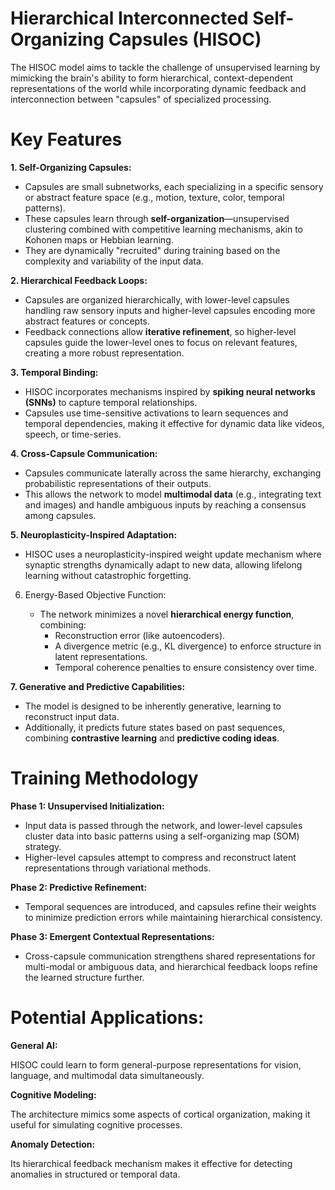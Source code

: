 # Hierarchical Interconnected Self-Organizing Capsules (HISOC)
The HISOC model aims to tackle the challenge of unsupervised learning by mimicking the brain's ability to form hierarchical, context-dependent representations of the world while incorporating dynamic feedback and interconnection between "capsules" of specialized processing.

# Key Features

**1. Self-Organizing Capsules:**

   * Capsules are small subnetworks, each specializing in a specific sensory or abstract feature space (e.g., motion, texture, color, temporal patterns).
   * These capsules learn through **self-organization**—unsupervised clustering combined with competitive learning mechanisms, akin to Kohonen maps or Hebbian learning.
   * They are dynamically "recruited" during training based on the complexity and variability of the input data.

**2. Hierarchical Feedback Loops:**

   * Capsules are organized hierarchically, with lower-level capsules handling raw sensory inputs and higher-level capsules encoding more abstract features or concepts.
   * Feedback connections allow **iterative refinement**, so higher-level capsules guide the lower-level ones to focus on relevant features, creating a more robust representation.

**3. Temporal Binding:**

   * HISOC incorporates mechanisms inspired by **spiking neural networks (SNNs)** to capture temporal relationships.
   * Capsules use time-sensitive activations to learn sequences and temporal dependencies, making it effective for dynamic data like videos, speech, or time-series.

**4. Cross-Capsule Communication:**

   * Capsules communicate laterally across the same hierarchy, exchanging probabilistic representations of their outputs.
   * This allows the network to model **multimodal data** (e.g., integrating text and images) and handle ambiguous inputs by reaching a consensus among capsules.

**5. Neuroplasticity-Inspired Adaptation:**

   * HISOC uses a neuroplasticity-inspired weight update mechanism where synaptic strengths dynamically adapt to new data, allowing lifelong learning without catastrophic forgetting.

6. Energy-Based Objective Function:
   
    * The network minimizes a novel **hierarchical energy function**, combining:
        * Reconstruction error (like autoencoders).
        * A divergence metric (e.g., KL divergence) to enforce structure in latent representations.
        * Temporal coherence penalties to ensure consistency over time.

**7. Generative and Predictive Capabilities:**

  * The model is designed to be inherently generative, learning to reconstruct input data.
  * Additionally, it predicts future states based on past sequences, combining **contrastive learning** and **predictive coding ideas**.

# Training Methodology

**Phase 1: Unsupervised Initialization:**

  * Input data is passed through the network, and lower-level capsules cluster data into basic patterns using a self-organizing map (SOM) strategy.
  * Higher-level capsules attempt to compress and reconstruct latent representations through variational methods.
    
**Phase 2: Predictive Refinement:**

  * Temporal sequences are introduced, and capsules refine their weights to minimize prediction errors while maintaining hierarchical consistency.
    
**Phase 3: Emergent Contextual Representations:**

  * Cross-capsule communication strengthens shared representations for multi-modal or ambiguous data, and hierarchical feedback loops refine the learned structure further.

# Potential Applications:

**General AI:**

  HISOC could learn to form general-purpose representations for vision, language, and multimodal data simultaneously.
  
**Cognitive Modeling:**

  The architecture mimics some aspects of cortical organization, making it useful for simulating cognitive processes.
  
**Anomaly Detection:**

  Its hierarchical feedback mechanism makes it effective for detecting anomalies in structured or temporal data.
